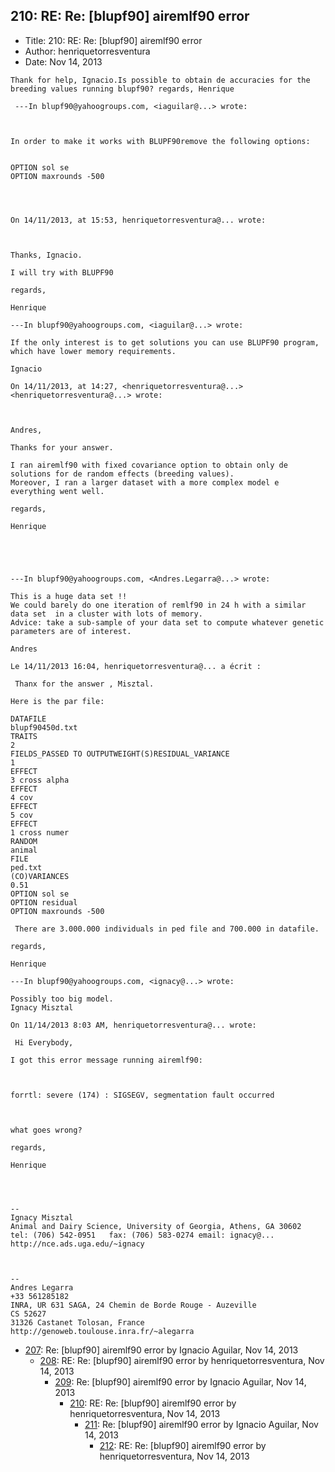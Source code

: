 ## 210: RE: Re: [blupf90] airemlf90 error

- Title: 210: RE: Re: [blupf90] airemlf90 error
- Author: henriquetorresventura
- Date: Nov 14, 2013
```
Thank for help, Ignacio.Is possible to obtain de accuracies for the breeding values running blupf90? regards, Henrique 

 ---In blupf90@yahoogroups.com, <iaguilar@...> wrote:



In order to make it works with BLUPF90remove the following options:


OPTION sol se 
OPTION maxrounds -500




On 14/11/2013, at 15:53, henriquetorresventura@... wrote:



Thanks, Ignacio. 

I will try with BLUPF90 

regards, 

Henrique 

---In blupf90@yahoogroups.com, <iaguilar@...> wrote:

If the only interest is to get solutions you can use BLUPF90 program, which have lower memory requirements. 

Ignacio
 
On 14/11/2013, at 14:27, <henriquetorresventura@...> <henriquetorresventura@...> wrote:



Andres, 

Thanks for your answer. 

I ran airemlf90 with fixed covariance option to obtain only de solutions for de random effects (breeding values).
Moreover, I ran a larger dataset with a more complex model e everything went well. 

regards, 

Henrique 

  



---In blupf90@yahoogroups.com, <Andres.Legarra@...> wrote:

This is a huge data set !!
We could barely do one iteration of remlf90 in 24 h with a similar data set  in a cluster with lots of memory.
Advice: take a sub-sample of your data set to compute whatever genetic parameters are of interest. 

Andres

Le 14/11/2013 16:04, henriquetorresventura@... a écrit :

 Thanx for the answer , Misztal. 

Here is the par file: 

DATAFILE
blupf90450d.txt
TRAITS
2
FIELDS_PASSED TO OUTPUTWEIGHT(S)RESIDUAL_VARIANCE
1
EFFECT
3 cross alpha
EFFECT
4 cov
EFFECT
5 cov
EFFECT
1 cross numer 
RANDOM
animal
FILE
ped.txt
(CO)VARIANCES
0.51
OPTION sol se
OPTION residual
OPTION maxrounds -500 

 There are 3.000.000 individuals in ped file and 700.000 in datafile. 

regards, 

Henrique

---In blupf90@yahoogroups.com, <ignacy@...> wrote:

Possibly too big model. 
Ignacy Misztal

On 11/14/2013 8:03 AM, henriquetorresventura@... wrote:

 Hi Everybody, 

I got this error message running airemlf90: 

 

forrtl: severe (174) : SIGSEGV, segmentation fault occurred 

 

what goes wrong? 

regards, 

Henrique 




-- 
Ignacy Misztal
Animal and Dairy Science, University of Georgia, Athens, GA 30602
tel: (706) 542-0951   fax: (706) 583-0274 email: ignacy@...   
http://nce.ads.uga.edu/~ignacy



-- 
Andres Legarra
+33 561285182
INRA, UR 631 SAGA, 24 Chemin de Borde Rouge - Auzeville
CS 52627
31326 Castanet Tolosan, France
http://genoweb.toulouse.inra.fr/~alegarra
```

- [207](0207.md): Re: [blupf90] airemlf90 error by Ignacio Aguilar, Nov 14, 2013
    - [208](0208.md): RE: Re: [blupf90] airemlf90 error by henriquetorresventura, Nov 14, 2013
        - [209](0209.md): Re: [blupf90] airemlf90 error by Ignacio Aguilar, Nov 14, 2013
            - [210](0210.md): RE: Re: [blupf90] airemlf90 error by henriquetorresventura, Nov 14, 2013
                - [211](0211.md): Re: [blupf90] airemlf90 error by Ignacio Aguilar, Nov 14, 2013
                    - [212](0212.md): RE: Re: [blupf90] airemlf90 error by henriquetorresventura, Nov 14, 2013
